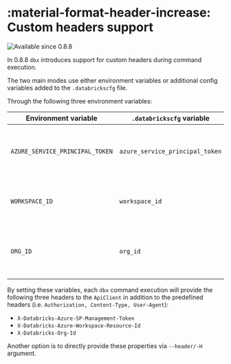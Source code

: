 # :material-format-header-increase: Custom headers support

<img src="https://img.shields.io/badge/available%20since-0.8.8-green?style=for-the-badge" alt="Available since 0.8.8"/>

In 0.8.8 `dbx` introduces support for custom headers during command execution.

The two main modes use either environment variables or additional config variables added to the `.databrickscfg` file.

Through the following three environment variables:

| Environment variable            | `.databrickscfg` variable       | Description                                                  |
|---------------------------------|---------------------------------|--------------------------------------------------------------|
| `AZURE_SERVICE_PRINCIPAL_TOKEN` | `azure_service_principal_token` | An Azure AD token generated on behalf of a Service Principal |
| `WORKSPACE_ID`                  | `workspace_id`                  | The Azure Resource ID of the target workspace                |
| `ORG_ID`                        | `org_id`                        | The Databricks workspace ID of the target workspace          |

By setting these variables, each `dbx` command execution will provide the following three headers to the `ApiClient` in
addition to the predefined headers (i.e. `Authorization, Content-Type, User-Agent`):

- `X-Databricks-Azure-SP-Management-Token`
- `X-Databricks-Azure-Workspace-Resource-Id`
- `X-Databricks-Org-Id`

Another option is to directly provide these properties via `--header/-H` argument.
